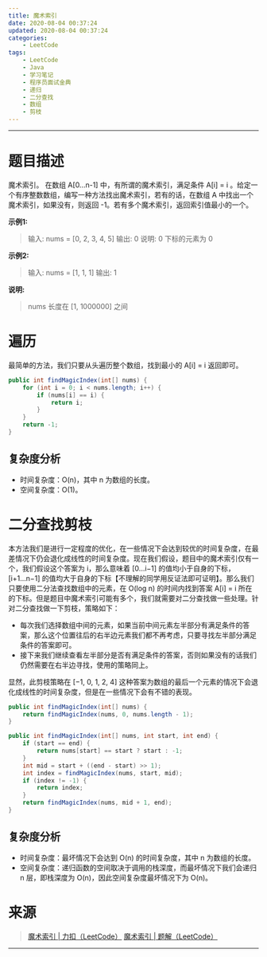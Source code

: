 ```yaml
---
title: 魔术索引
date: 2020-08-04 00:37:24
updated: 2020-08-04 00:37:24
categories:
    - LeetCode
tags:
    - LeetCode
    - Java
    - 学习笔记
    - 程序员面试金典
    - 递归
    - 二分查找
    - 数组
    - 剪枝
---
```

---

# 题目描述

魔术索引。 在数组 A[0...n-1] 中，有所谓的魔术索引，满足条件 A[i] = i 。给定一个有序整数数组，编写一种方法找出魔术索引，若有的话，在数组 A 中找出一个魔术索引，如果没有，则返回 -1。若有多个魔术索引，返回索引值最小的一个。

**示例1:**
> 输入: nums = [0, 2, 3, 4, 5]
> 输出: 0
> 说明: 0 下标的元素为 0

**示例2:**
> 输入: nums = [1, 1, 1]
> 输出: 1

**说明:**
> nums 长度在 [1, 1000000] 之间

<!-- more -->

# 遍历

最简单的方法，我们只要从头遍历整个数组，找到最小的 A[i] = i 返回即可。

```java
public int findMagicIndex(int[] nums) {
    for (int i = 0; i < nums.length; i++) {
        if (nums[i] == i) {
            return i;
        }
    }
    return -1;
}
```

## 复杂度分析

* 时间复杂度：O(n)，其中 n 为数组的长度。
* 空间复杂度：O(1)。

# 二分查找剪枝

本方法我们是进行一定程度的优化，在一些情况下会达到较优的时间复杂度，在最差情况下仍会退化成线性的时间复杂度。现在我们假设，题目中的魔术索引仅有一个，我们假设这个答案为 i，那么意味着 [0...i−1] 的值均小于自身的下标，[i+1...n−1] 的值均大于自身的下标【不理解的同学用反证法即可证明】。那么我们只要使用二分法查找数组中的元素，在 O(log n) 的时间内找到答案 A[i] = i 所在的下标。但是题目中魔术索引可能有多个，我们就需要对二分查找做一些处理。针对二分查找做一下剪枝，策略如下：
* 每次我们选择数组中间的元素，如果当前中间元素左半部分有满足条件的答案，那么这个位置往后的右半边元素我们都不再考虑，只要寻找左半部分满足条件的答案即可。
* 接下来我们继续查看左半部分是否有满足条件的答案，否则如果没有的话我们仍然需要在右半边寻找，使用的策略同上。

显然，此剪枝策略在 [−1, 0, 1, 2, 4] 这种答案为数组的最后一个元素的情况下会退化成线性的时间复杂度，但是在一些情况下会有不错的表现。

```java
public int findMagicIndex(int[] nums) {
    return findMagicIndex(nums, 0, nums.length - 1);
}

public int findMagicIndex(int[] nums, int start, int end) {
    if (start == end) {
        return nums[start] == start ? start : -1;
    }
    int mid = start + ((end - start) >> 1);
    int index = findMagicIndex(nums, start, mid);
    if (index != -1) {
        return index;
    }
    return findMagicIndex(nums, mid + 1, end);
}
```

## 复杂度分析

* 时间复杂度：最坏情况下会达到 O(n) 的时间复杂度，其中 n 为数组的长度。
* 空间复杂度：递归函数的空间取决于调用的栈深度，而最坏情况下我们会递归 n 层，即栈深度为 O(n)，因此空间复杂度最坏情况下为 O(n)。

# 来源

> [魔术索引 | 力扣（LeetCode）][1]
> [魔术索引 | 题解（LeetCode）][2]

---

[1]: https://leetcode-cn.com/problems/magic-index-lcci/ "魔术索引 | 力扣（LeetCode）"
[2]: https://leetcode-cn.com/problems/magic-index-lcci/solution/mo-zhu-suo-yin-by-leetcode-solution/ "魔术索引 | 题解（LeetCode）"
